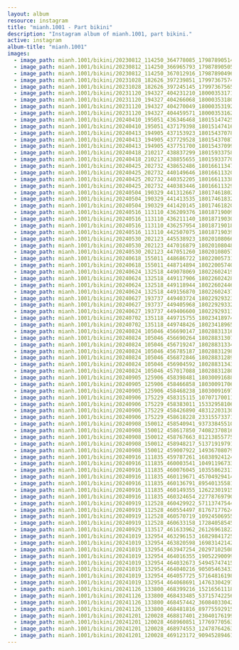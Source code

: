 ```yaml
---
layout: album
resource: instagram
title: "mianh.1001 - Part bikini"
description: "Instagram album of mianh.1001, part bikini."
active: instagram
album-title: "mianh.1001"
images:
  - image_path: mianh.1001/bikini/20230812_114250_364778085_17987890514214000_4670069144013358145_n.jpg
  - image_path: mianh.1001/bikini/20230812_114250_366965793_17987890505214000_2203398334343728194_n.jpg
  - image_path: mianh.1001/bikini/20230812_114250_367012916_17987890496214000_3377006576886170788_n.jpg
  - image_path: mianh.1001/bikini/20231028_182626_397239851_17997367574214000_2613350427851346757_n.jpg
  - image_path: mianh.1001/bikini/20231028_182626_397245145_17997367565214000_8567685777561056187_n.jpg
  - image_path: mianh.1001/bikini/20231120_194327_404231210_18000353171214000_8296219656810193744_n.jpg
  - image_path: mianh.1001/bikini/20231120_194327_404266068_18000353180214000_266588810352958171_n.jpg
  - image_path: mianh.1001/bikini/20231120_194327_404270049_18000353192214000_563915866061665366_n.jpg
  - image_path: mianh.1001/bikini/20231120_194327_404459571_18000353162214000_2508971875571149286_n.jpg
  - image_path: mianh.1001/bikini/20240410_195051_436346468_18015147425214000_6805421134100762478_n.jpg
  - image_path: mianh.1001/bikini/20240410_195051_437179398_18015147416214000_6125186315150792181_n.jpg
  - image_path: mianh.1001/bikini/20240413_194905_437153923_18015437078214000_5754815846930356575_n.jpg
  - image_path: mianh.1001/bikini/20240413_194905_437729528_18015437087214000_8676812877075887469_n.jpg
  - image_path: mianh.1001/bikini/20240413_194905_437751700_18015437099214000_6513919121651683841_n.jpg
  - image_path: mianh.1001/bikini/20240418_210217_438837299_18015933758214000_1212706092140099865_n.jpg
  - image_path: mianh.1001/bikini/20240418_210217_438855655_18015933770214000_259261219167253938_n.jpg
  - image_path: mianh.1001/bikini/20240425_202732_438652486_18016611347214000_6021875378944845333_n.jpg
  - image_path: mianh.1001/bikini/20240425_202732_440149646_18016611320214000_9207479735325511629_n.jpg
  - image_path: mianh.1001/bikini/20240425_202732_440352205_18016611338214000_5289360185653639612_n.jpg
  - image_path: mianh.1001/bikini/20240425_202732_440383446_18016611329214000_3325198446902457614_n.jpg
  - image_path: mianh.1001/bikini/20240504_190329_441312667_18017461802214000_6830564594434363120_n.jpg
  - image_path: mianh.1001/bikini/20240504_190329_441413535_18017461832214000_143283603307071778_n.jpg
  - image_path: mianh.1001/bikini/20240504_190329_441420145_18017461820214000_3772209901764630465_n.jpg
  - image_path: mianh.1001/bikini/20240516_113110_436209376_18018719009214000_3556491283981430409_n.jpg
  - image_path: mianh.1001/bikini/20240516_113110_436211140_18018719030214000_7604268612114247995_n.jpg
  - image_path: mianh.1001/bikini/20240516_113110_436257954_18018719018214000_2705553377163808940_n.jpg
  - image_path: mianh.1001/bikini/20240516_113110_442507075_18018719039214000_8084152265990870750_n.jpg
  - image_path: mianh.1001/bikini/20240530_202123_445538923_18020108066214000_3731879013907642307_n.jpg
  - image_path: mianh.1001/bikini/20240530_202123_447016879_18020108048214000_6996709055484591811_n.jpg
  - image_path: mianh.1001/bikini/20240530_202123_447051260_18020108057214000_7637665592266433284_n.jpg
  - image_path: mianh.1001/bikini/20240618_155011_448686722_18022005731214000_5760748682441302736_n.jpg
  - image_path: mianh.1001/bikini/20240618_155011_448714894_18022005740214000_894719460790961578_n.jpg
  - image_path: mianh.1001/bikini/20240624_132518_449078069_18022602419214000_6295371460311054870_n.jpg
  - image_path: mianh.1001/bikini/20240624_132518_449117906_18022602428214000_146417758416220519_n.jpg
  - image_path: mianh.1001/bikini/20240624_132518_449118944_18022602446214000_8189485017950733493_n.jpg
  - image_path: mianh.1001/bikini/20240624_132518_449156870_18022602437214000_4413582209654406107_n.jpg
  - image_path: mianh.1001/bikini/20240627_193737_449403724_18022929323214000_8197645135578007667_n.jpg
  - image_path: mianh.1001/bikini/20240627_193737_449405968_18022929332214000_3568128227972883180_n.jpg
  - image_path: mianh.1001/bikini/20240627_193737_449406600_18022929311214000_3903845508457052058_n.jpg
  - image_path: mianh.1001/bikini/20240702_135118_449715755_18023418974214000_6828108909847384204_n.jpg
  - image_path: mianh.1001/bikini/20240702_135118_449748426_18023418965214000_2704515336650979045_n.jpg
  - image_path: mianh.1001/bikini/20240824_105046_456690147_18028831316214000_4348537472285911797_n.jpg
  - image_path: mianh.1001/bikini/20240824_105046_456690264_18028831307214000_4119286994711869676_n.jpg
  - image_path: mianh.1001/bikini/20240824_105046_456719247_18028831334214000_5900213326031576052_n.jpg
  - image_path: mianh.1001/bikini/20240824_105046_456785187_18028831298214000_3292622130028911749_n.jpg
  - image_path: mianh.1001/bikini/20240824_105046_456872846_18028831289214000_4690817832587825555_n.jpg
  - image_path: mianh.1001/bikini/20240824_105046_456904592_18028831343214000_2149185725102732296_n.jpg
  - image_path: mianh.1001/bikini/20240824_105046_457017088_18028831280214000_4475965591823331561_n.jpg
  - image_path: mianh.1001/bikini/20240905_125906_458398481_18030091688214000_3780725573008774549_n.jpg
  - image_path: mianh.1001/bikini/20240905_125906_458466858_18030091706214000_9201321665297368777_n.jpg
  - image_path: mianh.1001/bikini/20240905_125906_458468238_18030091697214000_7225085394248169131_n.jpg
  - image_path: mianh.1001/bikini/20240906_175229_458315115_1070717001155043_6971775522019858542_n.jpg
  - image_path: mianh.1001/bikini/20240906_175229_458383011_1533295810606231_6165822553243584649_n.jpg
  - image_path: mianh.1001/bikini/20240906_175229_458426890_483122031303085_3169143756748393960_n.jpg
  - image_path: mianh.1001/bikini/20240906_175229_458618228_2331557337186112_2174100243098678550_n.jpg
  - image_path: mianh.1001/bikini/20240908_150012_458540941_937338455103634_6454598421802306857_n.jpg
  - image_path: mianh.1001/bikini/20240908_150012_458617850_740823708169815_8568788037040717614_n.jpg
  - image_path: mianh.1001/bikini/20240908_150012_458767663_812138557753553_2261028133763239942_n.jpg
  - image_path: mianh.1001/bikini/20240908_150012_458948217_513719197913750_980506318804381768_n.jpg
  - image_path: mianh.1001/bikini/20240908_150012_459007922_1493670807930404_8471152158545541443_n.jpg
  - image_path: mianh.1001/bikini/20240916_111835_459787261_1683892412432355_1054924109937241557_n.jpg
  - image_path: mianh.1001/bikini/20240916_111835_460003541_1049119673319410_3464829686022333253_n.jpg
  - image_path: mianh.1001/bikini/20240916_111835_460076045_1035586231167222_1284571897219806242_n.jpg
  - image_path: mianh.1001/bikini/20240916_111835_460119671_457049294147552_577779600080209877_n.jpg
  - image_path: mianh.1001/bikini/20240916_111835_460136791_895401355818458_5123615140361325242_n.jpg
  - image_path: mianh.1001/bikini/20240916_111835_460149355_1262230191580618_6310159061131422047_n.jpg
  - image_path: mianh.1001/bikini/20240916_111835_460324654_2277876979049602_9162200416551121616_n.jpg
  - image_path: mianh.1001/bikini/20240919_112528_460429922_571137475442789_6335795502749579817_n.jpg
  - image_path: mianh.1001/bikini/20240919_112528_460554497_8176717762454235_5400187632527802265_n.jpg
  - image_path: mianh.1001/bikini/20240919_112528_460570719_1092450695545514_1208592529810677430_n.jpg
  - image_path: mianh.1001/bikini/20240919_112528_460633158_1728405854574708_1076291720713509277_n.jpg
  - image_path: mianh.1001/bikini/20240929_113517_461633962_2612696182235417_1869105001929354657_n.jpg
  - image_path: mianh.1001/bikini/20241019_132954_463296153_1682984172524288_5975399647851089786_n.jpg
  - image_path: mianh.1001/bikini/20241019_132954_463820598_1698314214282412_5030220078519878543_n.jpg
  - image_path: mianh.1001/bikini/20241019_132954_463947254_2029710250819952_1679679472332899255_n.jpg
  - image_path: mianh.1001/bikini/20241019_132954_464016355_1905229009969861_399002959919338584_n.jpg
  - image_path: mianh.1001/bikini/20241019_132954_464032673_549457474152698_3394981260009151014_n.jpg
  - image_path: mianh.1001/bikini/20241019_132954_464040216_905054634337704_7553888613490291619_n.jpg
  - image_path: mianh.1001/bikini/20241019_132954_464057725_571648161989320_7916109136041124061_n.jpg
  - image_path: mianh.1001/bikini/20241019_132954_464068691_1476330429746960_7416762061516803764_n.jpg
  - image_path: mianh.1001/bikini/20241126_133800_468399216_1521656111873066_3657780359079666090_n.jpg
  - image_path: mianh.1001/bikini/20241126_133800_468433485_537157422564679_5744398062480343187_n.jpg
  - image_path: mianh.1001/bikini/20241126_133800_468457442_360840330424083_5393803823170179451_n.jpg
  - image_path: mianh.1001/bikini/20241126_133800_468481816_897755929159422_6703792609328889836_n.jpg
  - image_path: mianh.1001/bikini/20241201_120028_468817401_2304017619955261_3993403148952238849_n.jpg
  - image_path: mianh.1001/bikini/20241201_120028_468960851_1776977056393201_5308056268954726816_n.jpg
  - image_path: mianh.1001/bikini/20241201_120028_468974553_1247876426325964_4502188837620466275_n.jpg
  - image_path: mianh.1001/bikini/20241201_120028_469123172_909452894613370_5582709522222794919_n.jpg
---
```

